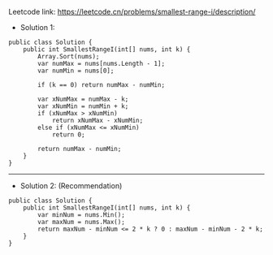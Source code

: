 Leetcode link: https://leetcode.cn/problems/smallest-range-i/description/ 

- Solution 1:
```
public class Solution {
    public int SmallestRangeI(int[] nums, int k) {
        Array.Sort(nums);
        var numMax = nums[nums.Length - 1];
        var numMin = nums[0];
        
        if (k == 0) return numMax - numMin;

        var xNumMax = numMax - k;
        var xNumMin = numMin + k;
        if (xNumMax > xNumMin)
            return xNumMax - xNumMin;
        else if (xNumMax <= xNumMin)
            return 0;

        return numMax - numMin;
    }
}
```

---

- Solution 2: (Recommendation)
```
public class Solution {
    public int SmallestRangeI(int[] nums, int k) {
        var minNum = nums.Min();
        var maxNum = nums.Max();
        return maxNum - minNum <= 2 * k ? 0 : maxNum - minNum - 2 * k;
    }
}
```
